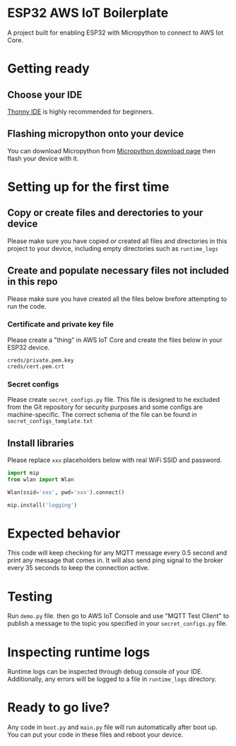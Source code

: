 # ESP32 AWS IoT Boilerplate
A project built for enabling ESP32 with Micropython to connect to AWS Iot Core.

# Getting ready
## Choose your IDE
[Thonny IDE](https://thonny.org/) is highly recommended for beginners. 

## Flashing micropython onto your device
You can download Micropython from [Micropython download page](https://micropython.org/download/) then flash your device with it.

# Setting up for the first time
## Copy or create files and derectories to your device
Please make sure you have copied or created all files and directories in this project to your device, including empty directories such as `runtime_logs`

## Create and populate necessary files not included in this repo
Please make sure you have created all the files below brefore attempting to run the code.

### Certificate and private key file
Please create a "thing" in AWS IoT Core and create the files below in your ESP32 device. 
```
creds/private.pem.key
creds/cert.pem.crt
```

### Secret configs
Please create `secret_configs.py` file.
This file is designed to he excluded from the Git repository for security purposes and some configs are machine-specific.
The correct schema of the file can be found in `secret_configs_template.txt`

## Install libraries
Please replace `xxx` placeholders below with real WiFi SSID and password.
```python
import mip
from wlan import Wlan

Wlan(ssid='xxx', pwd='xxx').connect()

mip.install('logging')
```

# Expected behavior
This code will keep checking for any MQTT message every 0.5 second and print any message that comes in. It will also send ping signal to the broker every 35 seconds to keep the connection active.

# Testing
Run `demo.py` file. then go to AWS IoT Console and use "MQTT Test Client" to publish a message to the topic you specified in your `secret_configs.py` file.

# Inspecting runtime logs
Runtime logs can be inspected through debug console of your IDE. Additionally, any errors will be logged to a file in `runtime_logs` directory.

# Ready to go live?
Any code in `boot.py` and `main.py` file will run automatically after boot up. You can put your code in these files and reboot your device.
